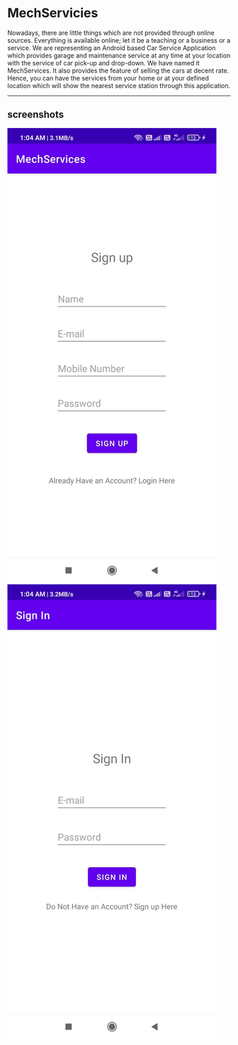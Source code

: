 # MechServicies
Nowadays, there are little things which are not provided through online sources. Everything is available online; let it be a teaching or a business or a service. We are representing an Android based Car Service Application which provides garage and maintenance service at any time at your location with the service of car pick-up and drop-down. We have named it MechServices. It also provides the feature of selling the cars at decent rate. Hence, you can have the services from your home or at your defined location which will show the nearest service station through this application. 


------------
screenshots
------------

![](images/sign_up.jpg)
![](images/sign_in.jpg)


